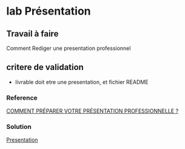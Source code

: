 # lab Présentation 
## Travail à faire
Comment Rediger une presentation professionnel

## critere de validation 

- livrable doit etre une presentation, et fichier README 

### Reference

[COMMENT PRÉPARER VOTRE PRÉSENTATION PROFESSIONNELLE ?](https://laboiteaslides.fr/articles/lab/presentation-powerpoint-professionnelle/) 

### Solution

[Presentation](https://docs.google.com/presentation/d/1ZPrnbQ9IKFbyRej_wvgaKJ8iaxK2gUnvK34yWFktFzk/edit?usp=sharing)